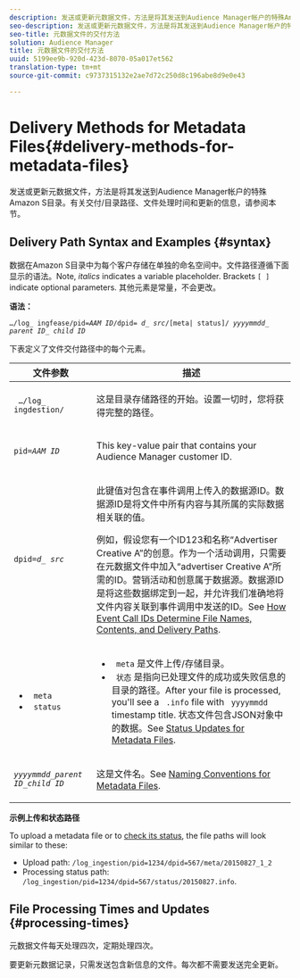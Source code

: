 ```yaml
---
description: 发送或更新元数据文件，方法是将其发送到Audience Manager帐户的特殊Amazon S目录。有关交付/目录路径、文件处理时间和更新的信息，请参阅本节。
seo-description: 发送或更新元数据文件，方法是将其发送到Audience Manager帐户的特殊Amazon S目录。有关交付/目录路径、文件处理时间和更新的信息，请参阅本节。
seo-title: 元数据文件的交付方法
solution: Audience Manager
title: 元数据文件的交付方法
uuid: 5199ee9b-920d-423d-8070-05a017et562
translation-type: tm+mt
source-git-commit: c9737315132e2ae7d72c250d8c196abe8d9e0e43

---
```



# Delivery Methods for Metadata Files{#delivery-methods-for-metadata-files}

发送或更新元数据文件，方法是将其发送到Audience Manager帐户的特殊Amazon S目录。有关交付/目录路径、文件处理时间和更新的信息，请参阅本节。

## Delivery Path Syntax and Examples {#syntax}

数据在Amazon S目录中为每个客户存储在单独的命名空间中。文件路径遵循下面显示的语法。Note, *italics* indicates a variable placeholder. Brackets `[ ]` indicate optional parameters. 其他元素是常量，不会更改。

**语法：**
<pre><code>…/log_ ingfease/pid=<i>AAM ID</i>/dpid= <i>d_ src</i>/[meta| status]/ <i>yyyymmdd</i>_ <i>parent ID</i>_ <i>child ID</i></code></pre>

下表定义了文件交付路径中的每个元素。

<table id="table_E3DB873D4CB3479AA7173838EB9898CE"> 
 <thead> 
  <tr> 
   <th colname="col1" class="entry"> 文件参数 </th> 
   <th colname="col2" class="entry"> 描述 </th> 
  </tr> 
 </thead>
 <tbody> 
  <tr> 
   <td colname="col1"> <p> <code> …/log_ ingdestion/</code> </p> </td> 
   <td colname="col2"> <p>这是目录存储路径的开始。设置一切时，您将获得完整的路径。 </p> </td> 
  </tr> 
  <tr> 
   <td colname="col1"> <p> <code>pid=<i>AAM ID</i></code> </p> </td> 
   <td colname="col2"> <p>This key-value pair that contains your <span class="keyword"> Audience Manager</span> customer ID. </p> </td> 
  </tr> 
  <tr> 
   <td colname="col1"> <p> <code>dpid=<i>d_ src</i></code> </p> </td> 
   <td colname="col2"> <p>此键值对包含在事件调用上传入的数据源ID。数据源ID是将文件中所有内容与其所属的实际数据相关联的值。 </p> <p>例如，假设您有一个ID123和名称“Advertiser Creative A”的创意。作为一个活动调用，只需要在元数据文件中加入“advertiser Creative A”所需的ID。营销活动和创意属于数据源。数据源ID是将这些数据绑定到一起，并允许我们准确地将文件内容关联到事件调用中发送的ID。See <a href="../../../reporting/audience-optimization-reports/metadata-files-intro/metadata-file-overview.md#how-ids-shape-file-names"> How Event Call IDs Determine File Names, Contents, and Delivery Paths</a>. </p> </td> 
  </tr> 
  <tr> 
   <td colname="col1"> 
    <ul id="ul_8AFA4E7FCE984789AF05EA31718F39CD"> 
     <li id="li_A493880F6ECB467DBB590226CC7A5847"> <code> meta</code> </li> 
     <li id="li_2D6DAC956D084A1DB43C9C5B2C821F87"> <code> status</code> </li> 
    </ul> </td> 
   <td colname="col2"> <p> 
     <ul id="ul_5907ADF5B20C4FEC94EF5A09BE02F2CD"> 
      <li id="li_AE70B44FEDCF4A05ADAFF4E49296F67D"> <code> meta</code> 是文件上传/存储目录。 </li> 
      <li id="li_2ADEA90E01364E888CAAAB8A65A6383F"> <code> 状态</code> 是指向已处理文件的成功或失败信息的目录的路径。After your file is processed, you'll see a <code> .info</code> file with <code> yyyymmdd</code> timestamp title. 状态文件包含JSON对象中的数据。See <a href="../../../reporting/audience-optimization-reports/metadata-files-intro/metadata-update-status.md"> Status Updates for Metadata Files</a>. </li> 
     </ul> </p> </td> 
  </tr> 
  <tr> 
   <td colname="col1"> <p> <code><i>yyyymmdd</i>_<i>parent ID</i>_<i>child ID</i></code> </p> </td> 
   <td colname="col2"> <p>这是文件名。See <a href="../../../reporting/audience-optimization-reports/metadata-files-intro/metadata-file-names.md"> Naming Conventions for Metadata Files</a>. </p> </td> 
  </tr> 
 </tbody> 
</table>

**示例上传和状态路径**

To upload a metadata file or to [check its status](../../../reporting/audience-optimization-reports/metadata-files-intro/metadata-update-status.md), the file paths will look similar to these:

* Upload path: `/log_ingestion/pid=1234/dpid=567/meta/20150827_1_2`
* Processing status path: `/log_ingestion/pid=1234/dpid=567/status/20150827.info`.

## File Processing Times and Updates {#processing-times}

元数据文件每天处理四次，定期处理四次。

要更新元数据记录，只需发送包含新信息的文件。每次都不需要发送完全更新。
